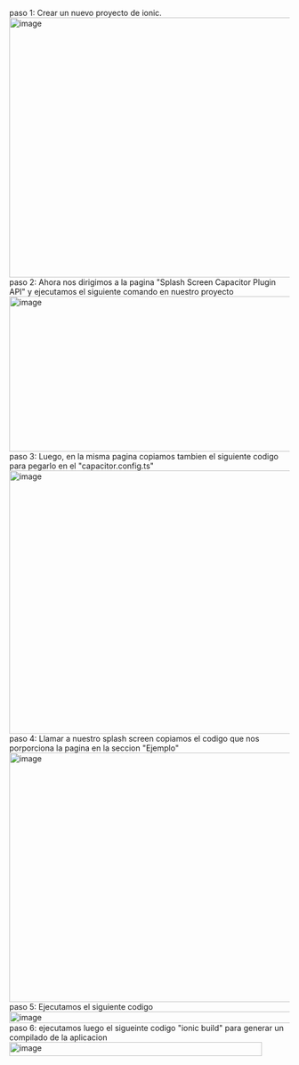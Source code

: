 paso 1: Crear un nuevo proyecto de ionic.
<img width="933" height="467" alt="image" src="https://github.com/user-attachments/assets/84ba6002-2591-468e-9c64-6c1956d85aca" />
paso 2: Ahora nos dirigimos a la pagina "Splash Screen Capacitor Plugin API" y ejecutamos el siguiente comando en nuestro proyecto
<img width="832" height="279" alt="image" src="https://github.com/user-attachments/assets/40e392e5-dff5-4f77-b781-09897ccd7531" />
paso 3: Luego, en la misma pagina copiamos tambien el siguiente codigo para pegarlo en el "capacitor.config.ts"
<img width="793" height="473" alt="image" src="https://github.com/user-attachments/assets/50c306c8-a2b1-4007-9b42-a9ea3f1fe342" />
paso 4: Llamar a nuestro splash screen copiamos el codigo que nos porporciona la pagina en la seccion "Ejemplo"
<img width="580" height="448" alt="image" src="https://github.com/user-attachments/assets/9a46f6eb-2494-4e19-8e3b-fdd422cc38b9" />
paso 5: Ejecutamos el siguiente codigo
<img width="580" height="21" alt="image" src="https://github.com/user-attachments/assets/e85f197e-4d1c-4423-9862-0a1b47903614" />
paso 6: ejecutamos luego el sigueinte codigo "ionic build" para generar un compilado de la aplicacion
<img width="454" height="25" alt="image" src="https://github.com/user-attachments/assets/7674a62f-fc20-4d7b-8050-592e9a267168" />



